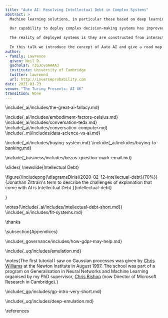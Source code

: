 ```yaml
---
title: "Auto AI: Resolving Intellectual Debt in Complex Systems"
abstract: >
  Machine learning solutions, in particular those based on deep learning methods, form an underpinning of the current revolution in “artificial intelligence” that has dominated popular press headlines and is having a significant influence on the wider tech agenda. 
  
  Our capability to deploy complex decision-making systems has improved, but our ability to explain them has reduced. This phenomenon is known as intellectual debt.
  
  The reality of deployed systems is they are constructed from interacting components of individual models. While a lot of focus has been on the explainability and reliability of an individual model, the real challenge is explainability and reliability of the entire system. 
    
  In this talk we introduce the concept of Auto AI and give a road map to achieving fair, explainable and transparent AI systems. 
author:
- family: Lawrence
  given: Neil D.
  gscholar: r3SJcvoAAAAJ
  institute: University of Cambridge
  twitter: lawrennd
  url: http://inverseprobability.com
date: 2021-03-23
venue: "The Turing Presents: AI UK"
transition: None
---
```



\include{_ai/includes/the-great-ai-fallacy.md}


\include{_ai/includes/embodiment-factors-celsius.md}
\include{_ai/includes/conversation-tedx.md}
\include{_ai/includes/conversation-computer.md}
\include{_ml/includes/data-science-vs-ai.md}

\include{_ai/includes/buying-system.md}
\include{_ai/includes/buying-to-banking.md}

\include{_business/includes/bezos-question-mark-email.md}

\slides{
\newslide{Intellectual Debt}

\figure{\includepng{\diagramsDir/ai/2020-02-12-intellectual-debt}{70%}}{Jonathan Zittrain's term to describe the challenges of explanation that come with AI is Intellectual Debt.}{intellectual-debt}

}

\notes{\include{_ai/includes/intellectual-debt-short.md}}
\include{_ai/includes/fit-systems.md}


\thanks




\subsection{Appendices}

\include{_governance/includes/how-gdpr-may-help.md}


\include{_uq/includes/emulation.md}

\notes{The first tutorial I saw on Gaussian processes was given by [Chris Williams](https://homepages.inf.ed.ac.uk/ckiw/) at the Newton Institute in August 1997. The school was part of a program on Generalisation in Neural Networks and Machine Learning organised by my PhD supervisor, [Chris Bishop](https://www.microsoft.com/en-us/research/people/cmbishop/) (now Director of Microsoft Research in Cambridge).}

\include{_gp/includes/gp-intro-very-short.md}

\include{_uq/includes/deep-emulation.md}

\references




